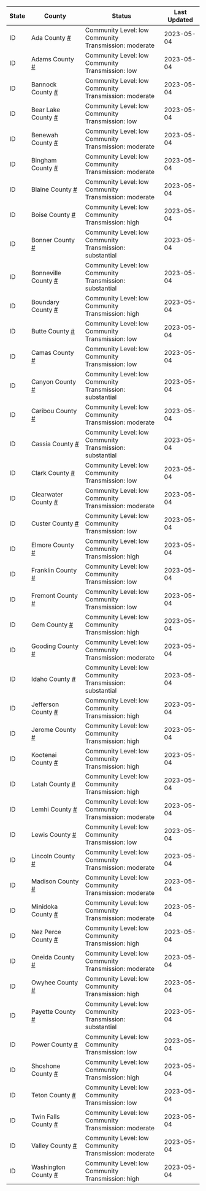 State | County | Status | Last Updated
--- | --- | --- | --- 
ID | Ada County <a href="#ada_county">#</a> | <a name="ada_county"></a>Community Level: low<br/>Community Transmission: moderate | 2023-05-04
ID | Adams County <a href="#adams_county">#</a> | <a name="adams_county"></a>Community Level: low<br/>Community Transmission: low | 2023-05-04
ID | Bannock County <a href="#bannock_county">#</a> | <a name="bannock_county"></a>Community Level: low<br/>Community Transmission: moderate | 2023-05-04
ID | Bear Lake County <a href="#bear_lake_county">#</a> | <a name="bear_lake_county"></a>Community Level: low<br/>Community Transmission: low | 2023-05-04
ID | Benewah County <a href="#benewah_county">#</a> | <a name="benewah_county"></a>Community Level: low<br/>Community Transmission: moderate | 2023-05-04
ID | Bingham County <a href="#bingham_county">#</a> | <a name="bingham_county"></a>Community Level: low<br/>Community Transmission: moderate | 2023-05-04
ID | Blaine County <a href="#blaine_county">#</a> | <a name="blaine_county"></a>Community Level: low<br/>Community Transmission: moderate | 2023-05-04
ID | Boise County <a href="#boise_county">#</a> | <a name="boise_county"></a>Community Level: low<br/>Community Transmission: high | 2023-05-04
ID | Bonner County <a href="#bonner_county">#</a> | <a name="bonner_county"></a>Community Level: low<br/>Community Transmission: substantial | 2023-05-04
ID | Bonneville County <a href="#bonneville_county">#</a> | <a name="bonneville_county"></a>Community Level: low<br/>Community Transmission: substantial | 2023-05-04
ID | Boundary County <a href="#boundary_county">#</a> | <a name="boundary_county"></a>Community Level: low<br/>Community Transmission: high | 2023-05-04
ID | Butte County <a href="#butte_county">#</a> | <a name="butte_county"></a>Community Level: low<br/>Community Transmission: low | 2023-05-04
ID | Camas County <a href="#camas_county">#</a> | <a name="camas_county"></a>Community Level: low<br/>Community Transmission: low | 2023-05-04
ID | Canyon County <a href="#canyon_county">#</a> | <a name="canyon_county"></a>Community Level: low<br/>Community Transmission: substantial | 2023-05-04
ID | Caribou County <a href="#caribou_county">#</a> | <a name="caribou_county"></a>Community Level: low<br/>Community Transmission: moderate | 2023-05-04
ID | Cassia County <a href="#cassia_county">#</a> | <a name="cassia_county"></a>Community Level: low<br/>Community Transmission: substantial | 2023-05-04
ID | Clark County <a href="#clark_county">#</a> | <a name="clark_county"></a>Community Level: low<br/>Community Transmission: low | 2023-05-04
ID | Clearwater County <a href="#clearwater_county">#</a> | <a name="clearwater_county"></a>Community Level: low<br/>Community Transmission: moderate | 2023-05-04
ID | Custer County <a href="#custer_county">#</a> | <a name="custer_county"></a>Community Level: low<br/>Community Transmission: low | 2023-05-04
ID | Elmore County <a href="#elmore_county">#</a> | <a name="elmore_county"></a>Community Level: low<br/>Community Transmission: high | 2023-05-04
ID | Franklin County <a href="#franklin_county">#</a> | <a name="franklin_county"></a>Community Level: low<br/>Community Transmission: low | 2023-05-04
ID | Fremont County <a href="#fremont_county">#</a> | <a name="fremont_county"></a>Community Level: low<br/>Community Transmission: low | 2023-05-04
ID | Gem County <a href="#gem_county">#</a> | <a name="gem_county"></a>Community Level: low<br/>Community Transmission: high | 2023-05-04
ID | Gooding County <a href="#gooding_county">#</a> | <a name="gooding_county"></a>Community Level: low<br/>Community Transmission: moderate | 2023-05-04
ID | Idaho County <a href="#idaho_county">#</a> | <a name="idaho_county"></a>Community Level: low<br/>Community Transmission: substantial | 2023-05-04
ID | Jefferson County <a href="#jefferson_county">#</a> | <a name="jefferson_county"></a>Community Level: low<br/>Community Transmission: high | 2023-05-04
ID | Jerome County <a href="#jerome_county">#</a> | <a name="jerome_county"></a>Community Level: low<br/>Community Transmission: high | 2023-05-04
ID | Kootenai County <a href="#kootenai_county">#</a> | <a name="kootenai_county"></a>Community Level: low<br/>Community Transmission: high | 2023-05-04
ID | Latah County <a href="#latah_county">#</a> | <a name="latah_county"></a>Community Level: low<br/>Community Transmission: high | 2023-05-04
ID | Lemhi County <a href="#lemhi_county">#</a> | <a name="lemhi_county"></a>Community Level: low<br/>Community Transmission: moderate | 2023-05-04
ID | Lewis County <a href="#lewis_county">#</a> | <a name="lewis_county"></a>Community Level: low<br/>Community Transmission: low | 2023-05-04
ID | Lincoln County <a href="#lincoln_county">#</a> | <a name="lincoln_county"></a>Community Level: low<br/>Community Transmission: moderate | 2023-05-04
ID | Madison County <a href="#madison_county">#</a> | <a name="madison_county"></a>Community Level: low<br/>Community Transmission: moderate | 2023-05-04
ID | Minidoka County <a href="#minidoka_county">#</a> | <a name="minidoka_county"></a>Community Level: low<br/>Community Transmission: moderate | 2023-05-04
ID | Nez Perce County <a href="#nez_perce_county">#</a> | <a name="nez_perce_county"></a>Community Level: low<br/>Community Transmission: high | 2023-05-04
ID | Oneida County <a href="#oneida_county">#</a> | <a name="oneida_county"></a>Community Level: low<br/>Community Transmission: moderate | 2023-05-04
ID | Owyhee County <a href="#owyhee_county">#</a> | <a name="owyhee_county"></a>Community Level: low<br/>Community Transmission: high | 2023-05-04
ID | Payette County <a href="#payette_county">#</a> | <a name="payette_county"></a>Community Level: low<br/>Community Transmission: substantial | 2023-05-04
ID | Power County <a href="#power_county">#</a> | <a name="power_county"></a>Community Level: low<br/>Community Transmission: low | 2023-05-04
ID | Shoshone County <a href="#shoshone_county">#</a> | <a name="shoshone_county"></a>Community Level: low<br/>Community Transmission: high | 2023-05-04
ID | Teton County <a href="#teton_county">#</a> | <a name="teton_county"></a>Community Level: low<br/>Community Transmission: low | 2023-05-04
ID | Twin Falls County <a href="#twin_falls_county">#</a> | <a name="twin_falls_county"></a>Community Level: low<br/>Community Transmission: moderate | 2023-05-04
ID | Valley County <a href="#valley_county">#</a> | <a name="valley_county"></a>Community Level: low<br/>Community Transmission: moderate | 2023-05-04
ID | Washington County <a href="#washington_county">#</a> | <a name="washington_county"></a>Community Level: low<br/>Community Transmission: high | 2023-05-04

